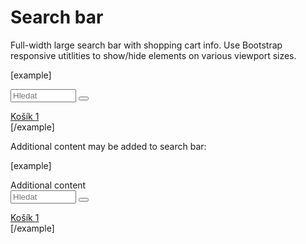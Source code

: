 Search bar
==========

Full-width large search bar with shopping cart info. Use Bootstrap responsive utitlities to show/hide elements on various viewport sizes.

[example]
<div class="searchbar">
	<div class="container-fluid">
		<div class="row">
			<form class="form-inline searchbar__form" action="/vyhledavani/">
				<input name="q" type="text" class="form-control form-control-lg" placeholder="Hledat" size="10">
				<button type="submit" class="btn btn-lg btn-primary" title="Hledat"><span class="fas fa-search"></span></button>
			</form>
			<div class="js--basket_info d-none d-md-block searchbar__basket--outline">
				<a href="/cs/baskets/edit/">
					<span class="fas fa-shopping-cart"></span> Košík <span class="cart-num-items">1</span>
				</a>
			</div>
		</div>
	</div>
</div>
[/example]

Additional content may be added to search bar:

[example]
<div class="searchbar">
	<div class="container-fluid">
		<div class="row">
			<div>
				Additional content
			</div>
			<form class="form-inline searchbar__form" action="/vyhledavani/">
				<input name="q" type="text" class="form-control form-control-lg" placeholder="Hledat" size="10">
				<button type="submit" class="btn btn-lg btn-primary" title="Hledat"><span class="fas fa-search"></span></button>
			</form>
			<div class="js--basket_info d-none d-md-block searchbar__basket--outline">
				<a href="/cs/baskets/edit/">
					<span class="fas fa-shopping-cart"></span> Košík <span class="cart-num-items">1</span>
				</a>
			</div>
		</div>
	</div>
</div>
[/example]